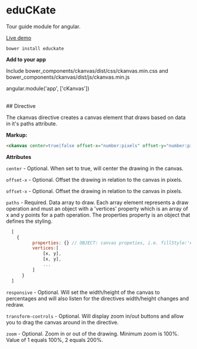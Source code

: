 # eduCKate
Tour guide module for angular.

[Live demo](http://cklsylabs.com/#/educkate)

``bower install educkate``

**Add to your app**  

Include bower_components/ckanvas/dist/css/ckanvas.min.css and bower_components/ckanvas/dist/js/ckanvas.min.js

angular.module('app', ['cKanvas'])

<br />
## Directive

The ckanvas directive creates a canvas element that draws based on data in it's paths attribute.

**Markup:**
```html
<ckanvas center=true|false offset-x="number:pixels" offset-y="number:pixels" paths="pathArray" responsive=true|false transform-controls=true|false  zoom="number:1===100"></ckanvas>
```
**Attributes**  

  ``center`` - Optional. When set to true, will center the drawing in the canvas.  

  ``offset-x`` - Optional. Offset the drawing in relation to the canvas in pixels.  

  ``offset-x`` - Optional. Offset the drawing in relation to the canvas in pixels.  

  ``paths`` - Required. Data array to draw. Each array element represents a draw operation and must an object with a 'vertices' property which is an array of x and y points for a path operation. The properties property is an object that defines the styling.  

  ```javascript
    [
      {
            properties: {} // OBJECT: canvas propeties, i.e. fillStyle:'#FFFFFF', strokeStyle:'#000000', etc. required for .stroke() and .fill()
            vertices:[
                [x, y],
                [x, y],
                ...
            ]
        }
    ]
  ```

  ``responsive`` - Optional. Will set the width/height of the canvas to percentages and will also listen for the directives width/height changes and redraw.  

  ``transform-controls`` - Optional. Will display zoom in/out buttons and allow you to drag the canvas around in the directive.  

  ``zoom`` - Optional. Zoom in or out of the drawing. Minimum zoom is 100%. Value of 1 equals 100%, 2 equals 200%.

